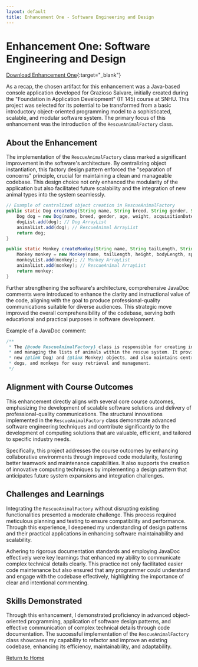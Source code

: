 ```yaml
---
layout: default
title: Enhancement One - Software Engineering and Design
---
```


# Enhancement One: Software Engineering and Design

[Download Enhancement One](https://drive.google.com/file/d/1WwYssKLHy77b7uCjTqBroRx2x9RuhU_V/view?usp=sharing){:target="_blank"}

As a recap, the chosen artifact for this enhancement was a Java-based console application developed for Grazioso Salvare, initially created during the "Foundation in Application Development" (IT 145) course at SNHU. This project was selected for its potential to be transformed from a basic introductory object-oriented programming model to a sophisticated, scalable, and modular software system. The primary focus of this enhancement was the introduction of the `RescueAnimalFactory` class.

## About the Enhancement

The implementation of the `RescueAnimalFactory` class marked a significant improvement in the software's architecture. By centralizing object instantiation, this factory design pattern enforced the "separation of concerns" principle, crucial for maintaining a clean and manageable codebase. This design choice not only enhanced the modularity of the application but also facilitated future scalability and the integration of new animal types into the system seamlessly.

```java
// Example of centralized object creation in RescueAnimalFactory
public static Dog createDog(String name, String breed, String gender, String age, String weight, String acquisitionDate, String acquisitionCountry, String trainingStatus, boolean reserved, String inServiceCountry){
    Dog dog = new Dog(name, breed, gender, age, weight, acquisitionDate, acquisitionCountry, trainingStatus, reserved, inServiceCountry);
    dogList.add(dog); // Dog ArrayList
    animalList.add(dog); // RescueAnimal ArrayList
    return dog;
}

public static Monkey createMonkey(String name, String tailLength, String height, String bodyLength, String species, String gender, String age, String weight, String acquisitionDate, String acquisitionCountry, String trainingStatus, boolean reserved, String inServiceCountry){
    Monkey monkey = new Monkey(name, tailLength, height, bodyLength, species, gender, age, weight, acquisitionDate, acquisitionCountry, trainingStatus, reserved, inServiceCountry);
    monkeyList.add(monkey); // Monkey ArrayList
    animalList.add(monkey); // RescueAnimal ArrayList
    return monkey;
}
```


Further strengthening the software's architecture, comprehensive JavaDoc comments were introduced to enhance the clarity and instructional value of the code, aligning with the goal to produce professional-quality communications suitable for diverse audiences. This strategic move improved the overall comprehensibility of the codebase, serving both educational and practical purposes in software development.

Example of a JavaDoc comment:
```java
/**
 * The {@code RescueAnimalFactory} class is responsible for creating instances of rescue animals
 * and managing the lists of animals within the rescue system. It provides factory methods to create
 * new {@link Dog} and {@link Monkey} objects, and also maintains centralized lists of all animals,
 * dogs, and monkeys for easy retrieval and management.
 */
```


## Alignment with Course Outcomes

This enhancement directly aligns with several core course outcomes, emphasizing the development of scalable software solutions and delivery of professional-quality communications. The structural innovations implemented in the `RescueAnimalFactory` class demonstrate advanced software engineering techniques and contribute significantly to the development of computing solutions that are valuable, efficient, and tailored to specific industry needs.

Specifically, this project addresses the course outcomes by enhancing collaborative environments through improved code modularity, fostering better teamwork and maintenance capabilities. It also supports the creation of innovative computing techniques by implementing a design pattern that anticipates future system expansions and integration challenges.

## Challenges and Learnings

Integrating the `RescueAnimalFactory` without disrupting existing functionalities presented a moderate challenge. This process required meticulous planning and testing to ensure compatibility and performance. Through this experience, I deepened my understanding of design patterns and their practical applications in enhancing software maintainability and scalability.

Adhering to rigorous documentation standards and employing JavaDoc effectively were key learnings that enhanced my ability to communicate complex technical details clearly. This practice not only facilitated easier code maintenance but also ensured that any programmer could understand and engage with the codebase effectively, highlighting the importance of clear and intentional commenting.

## Skills Demonstrated

Through this enhancement, I demonstrated proficiency in advanced object-oriented programming, application of software design patterns, and effective communication of complex technical details through code documentation. The successful implementation of the `RescueAnimalFactory` class showcases my capability to refactor and improve an existing codebase, enhancing its efficiency, maintainability, and adaptability.

[Return to Home](/)
